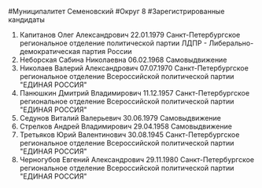 #Муниципалитет
Семеновский
#Округ
8
#Зарегистрированные кандидаты
1. Капитанов Олег Александрович 22.01.1979
Санкт-Петербургское региональное отделение политической партии ЛДПР - Либерально-демократическая партия России
2. Неборская Сабина Николаевна 06.02.1968
Самовыдвижение
3. Николаев Валерий Александрович 07.07.1970
Санкт-Петербургское региональное отделение Всероссийской политической партии "ЕДИНАЯ РОССИЯ"
4. Панюшкин Дмитрий Владимирович 11.12.1957
Санкт-Петербургское региональное отделение Всероссийской политической партии "ЕДИНАЯ РОССИЯ"
5. Седунов Виталий Валерьевич 30.06.1979
Самовыдвижение
6. Стрелков Андрей Владимирович 29.04.1958
Самовыдвижение
7. Третьяков Юрий Валентинович 30.08.1945
Санкт-Петербургское региональное отделение Всероссийской политической партии "ЕДИНАЯ РОССИЯ"
8. Черногубов Евгений Александрович 29.11.1980
Санкт-Петербургское региональное отделение Всероссийской политической партии "ЕДИНАЯ РОССИЯ"
